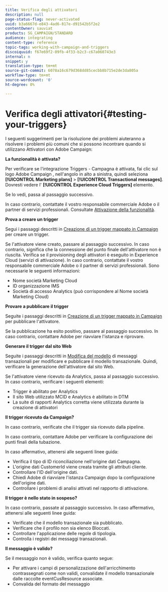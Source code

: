 ```yaml
---
title: Verifica degli attivatori
description: null
page-status-flag: never-activated
uuid: b3a6667d-e843-4ad6-817e-d91542b5f2e2
contentOwner: sauviat
products: SG_CAMPAIGN/STANDARD
audience: integrating
content-type: reference
topic-tags: working-with-campaign-and-triggers
discoiquuid: f67e69f2-09fb-4f33-b2c3-c67a060743e3
internal: n
snippet: y
translation-type: tm+mt
source-git-commit: 6078a16c679d368dd85cecbb8b715e2de3da805a
workflow-type: tm+mt
source-wordcount: '0'
ht-degree: 0%

---
```



# Verifica degli attivatori{#testing-your-triggers}

I seguenti suggerimenti per la risoluzione dei problemi aiuteranno a risolvere i problemi più comuni che si possono incontrare quando si utilizzano Attivatori con  Adobe Campaign:

**La funzionalità è attivata?**

Per verificare se l&#39;integrazione Triggers - Campagna è attivata, fai clic sul logo Adobe Campaign , nell&#39;angolo in alto a sinistra, quindi seleziona **[!UICONTROL Marketing plans]** > **[!UICONTROL Transactional messages]**. Dovresti vedere l&#39; **[!UICONTROL Experience Cloud Triggers]** elemento.

Se lo vedi, passa al passaggio successivo.

In caso contrario, contattate il vostro responsabile commerciale  Adobe o il partner di servizi professionali. Consultate [Attivazione della funzionalità](../../integrating/using/configuring-triggers-in-experience-cloud.md#activating-the-functionality).

**Prova a creare un trigger**

Segui i passaggi descritti in [Creazione di un trigger mappato in Campaign](../../integrating/using/using-triggers-in-campaign.md#creating-a-mapped-trigger-in-campaign) per creare un trigger.

Se l&#39;attivatore viene creato, passare al passaggio successivo. In caso contrario, significa che la connessione del punto finale dell&#39;attivatore non è riuscita. Verifica se il provisioning degli attivatori è eseguito in  Experience Cloud (servizi di attivazione). In caso contrario, contattate il vostro responsabile commerciale  Adobe o il partner di servizi professionali. Sono necessarie le seguenti informazioni:

* Nome società Marketing Cloud
* ID organizzazione IMS
* Società di accesso Analytics (può corrispondere al Nome società Marketing Cloud)

**Provare a pubblicare il trigger**

Seguite i passaggi descritti in [Creazione di un trigger mappato in Campaign](../../integrating/using/using-triggers-in-campaign.md#creating-a-mapped-trigger-in-campaign) per pubblicare l&#39;attivatore.

Se la pubblicazione ha esito positivo, passare al passaggio successivo. In caso contrario, contattare  Adobe per riavviare l&#39;istanza e riprovare.

**Generare il trigger dal sito Web**

Seguite i passaggi descritti in [Modifica del modello](../../integrating/using/using-triggers-in-campaign.md#editing-the-transactional-message-template) di messaggi transazionali per modificare e pubblicare il modello transazionale. Quindi, verificare la generazione dell&#39;attivatore dal sito Web.

Se l&#39;attivatore viene ricevuto da Analytics, passa al passaggio successivo. In caso contrario, verificare i seguenti elementi:

* Trigger è abilitato per Analytics
* Il sito Web utilizzato MCID e Analytics è abilitato in DTM
* La suite di rapporti Analytics corretta viene utilizzata durante la creazione di attivatori

**Il trigger ricevuto da Campaign?**

In caso contrario, verificate che il trigger sia ricevuto dalla pipeline.

In caso contrario, contattare  Adobe per verificare la configurazione dei punti finali della tubazione.

In caso affermativo, attenersi alle seguenti linee guida:

* Verifica il tipo di ID riconciliazione nell&#39;origine dati Campagna.
* L&#39;origine dati CustomerId viene creata tramite gli attributi cliente.
* Controllare l&#39;ID dell&#39;origine dati.
* Chiedi  Adobe di riavviare l&#39;istanza Campaign dopo la configurazione dell&#39;origine dati.
* Controllare i problemi di analisi attivati nel rapporto di attivazione.

**Il trigger è nello stato in sospeso?**

In caso contrario, passate al passaggio successivo. In caso affermativo, attenersi alle seguenti linee guida:

* Verificate che il modello transazionale sia pubblicato.
* Verificare che il profilo non sia elenco Bloccati.
* Controllare l&#39;applicazione delle regole di tipologia.
* Controlla i registri dei messaggi transazionali.

**Il messaggio è valido?**

Se il messaggio non è valido, verifica quanto segue:

* Per attivare i campi di personalizzazione dell&#39;arricchimento contrassegnati come non validi, convalidate il modello transazionale dalle raccolte eventCusResource associate.
* Convalida del formato del messaggio

